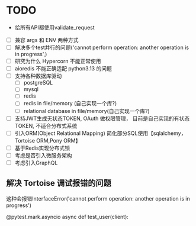 # TODO
- 给所有API都使用validate_request

- [ ] 兼容 args 和 ENV 两种方式
- [ ] 解决多个test并行的问题('cannot perform operation: another operation is in progress',)
- [ ] 研究为什么 Hypercorn 不能正常使用
- [ ] aioredis 不能正确适配 python3.13 的问题
- [ ] 支持各种数据库驱动
  - [ ] postgreSQL
  - [ ] mysql
  - [ ] redis
  - [ ] redis in file/memory (自己实现一个库?)
  - [ ] relational database in file/memory(自己实现一个库?)
- [ ] 支持JWT生成无状态TOKEN, OAuth 做权限管理， 目前是自己实现的有状态TOKEN, 不适合分布式系统
- [ ] 引入ORM(Object Relational Mapping) 简化部分SQL使用【sqlalchemy，Tortoise ORM,Pony ORM】
- [ ] 基于Redis实现分布式锁
- [ ] 考虑是否引入微服务架构
- [ ] 考虑引入GraphQL

## 解决 Tortoise 调试报错的问题
<!-- 貌似是由asyncpg 导致的 ???-->
这种会报错InterfaceError('cannot perform operation: another operation is in progress')

@pytest.mark.asyncio
async def test_user(client):
